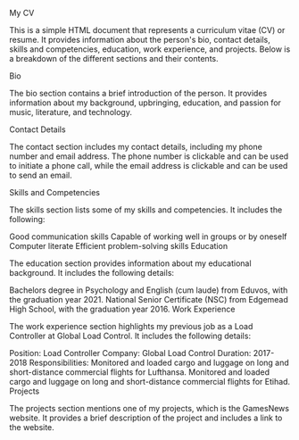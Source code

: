 My CV

This is a simple HTML document that represents a curriculum vitae (CV) or resume. It provides information about the person's bio, contact details, skills and competencies, education, work experience, and projects. Below is a breakdown of the different sections and their contents.

Bio

The bio section contains a brief introduction of the person. It provides information about my background, upbringing, education, and passion for music, literature, and technology.

Contact Details

The contact section includes my contact details, including my phone number and email address. The phone number is clickable and can be used to initiate a phone call, while the email address is clickable and can be used to send an email.

Skills and Competencies

The skills section lists some of my skills and competencies. It includes the following:

Good communication skills
Capable of working well in groups or by oneself
Computer literate
Efficient problem-solving skills
Education

The education section provides information about my educational background. It includes the following details:

Bachelors degree in Psychology and English (cum laude) from Eduvos, with the graduation year 2021.
National Senior Certificate (NSC) from Edgemead High School, with the graduation year 2016.
Work Experience

The work experience section highlights my previous job as a Load Controller at Global Load Control. It includes the following details:

Position: Load Controller
Company: Global Load Control
Duration: 2017-2018
Responsibilities:
Monitored and loaded cargo and luggage on long and short-distance commercial flights for Lufthansa.
Monitored and loaded cargo and luggage on long and short-distance commercial flights for Etihad.
Projects

The projects section mentions one of my projects, which is the GamesNews website. It provides a brief description of the project and includes a link to the website.
